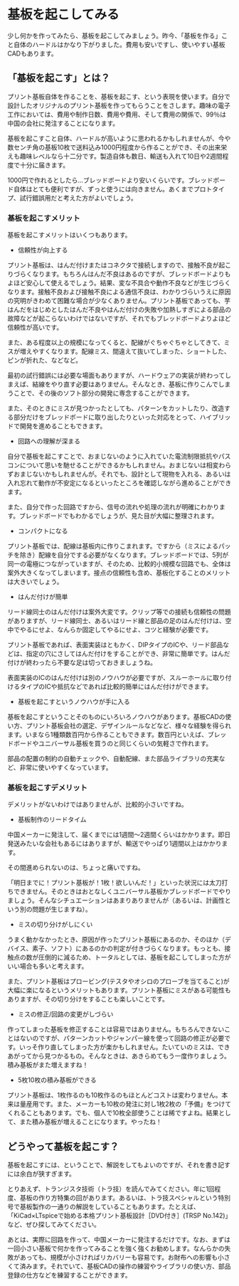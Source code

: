 # 基板を起こしてみる

少し何かを作ってみたら、基板を起こしてみましょう。昨今、「基板を作る」こと自体のハードルはかなり下がりました。費用も安いですし、使いやすい基板CADもあります。

## 「基板を起こす」とは？
プリント基板自体を作ることを、基板を起こす、という表現を使います。自分で設計したオリジナルのプリント基板を作ってもらうことをさします。趣味の電子工作においては、費用や制作日数、費用や費用、そして費用の関係で、99％は中国の会社に発注することになります。

基板を起こすこと自体、ハードルが高いように思われるかもしれませんが、今や数センチ角の基板10枚で送料込み1000円程度から作ることができ、その出来栄えも趣味レベルなら十二分です。製造自体も数日、輸送も入れて10日や2週間程度で十分に届きます。

1000円で作れるとしたら…ブレッドボードより安いくらいです。ブレッドボード自体はとても便利ですが、ずっと使うには向きません。あくまでプロトタイプ、試行錯誤用だと考えた方がよいでしょう。

### 基板を起こすメリット
基板を起こすメリットはいくつもあります。

* 信頼性が向上する

プリント基板は、はんだ付けまたはコネクタで接続しますので、接触不良が起こりづらくなります。もちろんはんだ不良はあるのですが、ブレッドボードよりもよほど安心して使えるでしょう。結果、変な不具合や動作不良などが生じづらくなります。接触不良および接触不良による通信不良は、わかりづらいうえに原因の究明がきわめて困難な場合が少なくありません。プリント基板であっても、芋はんだをはじめとしたはんだ不良やはんだ付けの失敗や加熱しすぎによる部品の故障などが起こらないわけではないですが、それでもブレッドボードよりよほど信頼性が高いです。

また、ある程度以上の規模になってくると、配線がぐちゃぐちゃとしてきて、ミスが増えやすくなります。配線ミス、間違えて抜いてしまった、ショートした、ピンが折れた、などなど。

最初の試行錯誤には必要な場面もありますが、ハードウェアの実装が終わってしまえば、結線をやり直す必要はありません。そんなとき、基板に作りこんでしまうことで、その後のソフト部分の開発に専念することができます。

また、そのときにミスが見つかったとしても、パターンをカットしたり、改造する部分だけをブレッドボードに取り出したりといった対応をとって、ハイブリッドで開発を進めることもできます。

* 回路への理解が深まる

自分で基板を起こすことで、おまじないのように入れていた電流制限抵抗やパスコンについて思いを馳せることができるかもしれません。おまじないは相変わらずおまじないかもしれませんが。それでも、設計として現物を入れる、あるいは入れ忘れて動作が不安定になるといったところを確認しながら進めることができます。

また、自分で作った回路ですから、信号の流れや処理の流れが明確にわかります。ブレッドボードでもわかるでしょうが、見た目が大幅に整理されます。

* コンパクトになる

プリント基板では、配線は基板内に作りこまれます。ですから（ミスによるパッチを除き）配線を自分でする必要がなくなります。ブレッドボードでは、5列が同一の電極につながっていますが、そのため、比較的小規模な回路でも、全体は案外大きくなってしまいます。接点の信頼性も含め、基板化することのメリットは大きいでしょう。

* はんだ付けが簡単

リード線同士のはんだ付けは案外大変です。クリップ等での接続も信頼性の問題がありますが、リード線同士、あるいはリード線と部品の足のはんだ付けは、空中でやるにせよ、なんらか固定してやるにせよ、コツと経験が必要です。

プリント基板であれば、表面実装はともかく、DIPタイプのICや、リード部品などは、指定の穴にさしてはんだ付けをすることができ、非常に簡単です。はんだ付けが終わったら不要な足は切っておきましょうね。

表面実装のICのはんだ付けは別のノウハウが必要ですが、スルーホールに取り付けるタイプのICや抵抗などであれば比較的簡単にはんだ付けができます。

* 基板を起こすというノウハウが手に入る

基板を起こすということそのものにいろいろノウハウがあります。基板CADの使い方、プリント基板会社の選定、デザインルールなどなど、様々な経験を得られます。いまなら1種類数百円から作ることもできます。数百円といえば、ブレッドボードやユニバーサル基板を買うのと同じくらいの気軽さで作れます。

部品の配置の制約の自動チェックや、自動配線、また部品ライブラリの充実など、非常に使いやすくなっています。

### 基板を起こすデメリット
デメリットがないわけではありませんが、比較的小さいですね。

* 基板制作のリードタイム

中国メーカーに発注して、届くまでには1週間～2週間くらいはかかります。即日発送みたいな会社もあるにはありますが、輸送でやっぱり1週間以上はかかります。

その間進められないのは、ちょっと痛いですね。

「明日までに！プリント基板が！1枚！欲しいんだ！」といった状況には太刀打ちできません。そのときはおとなしくユニバーサル基板かブレッドボードでやりましょう。そんなシチュエーションはあまりありませんが（あるいは、計画性という別の問題が生じますね）。

* ミスの切り分けがしにくい

うまく動かなかったとき、原因が作ったプリント基板にあるのか、そのほか（デバイス、素子、ソフト）にあるのかの判定が付きづらくなります。もっとも、接触点の数が圧倒的に減るため、トータルとしては、基板を起こしてしまった方がいい場合も多いと考えます。

また、プリント基板はプロービング(テスタやオシロのプローブを当てること)が大幅に楽になるというメリットもあります。プリント基板にミスがある可能性もありますが、その切り分けをすることも楽しいことです。

* ミスの修正/回路の変更がしづらい

作ってしまった基板を修正することは容易ではありません。もちろんできないことはないのですが、パターンカットやジャンパー線を使って回路の修正が必要です。いっそ作り直してしまった方が楽かもしれません。たいていのミスは、できあがってから見つかるもの。そんなときは、あきらめてもう一度作りましょう。積み基板がまた増えますね！

* 5枚10枚の積み基板ができる

プリント基板は、1枚作るのも10枚作るのもほとんどコストは変わりません。本来は量産用です。また、メーカーも10枚の発注に対し1枚2枚の「予備」をつけてくれることもあります。でも、個人で10枚全部使うことは稀ですよね。結果として、また積み基板が増えることになります。やったね！

## どうやって基板を起こす？
基板を起こすには、ということで、解説をしてもよいのですが、それを書き記すには余白が狭すぎます。

とりあえず、トランジスタ技術（トラ技）を読んでみてください。年に1回程度、基板の作り方特集の回があります。あるいは、トラ技スペシャルという特別号で基板製作の一通りの解説をしていることもあります。たとえば、「KiCad×LTspiceで始める本格プリント基板設計［DVD付き］(TRSP No.142)」など、ぜひ探してみてください。

あとは、実際に回路を作って、中国メーカーに発注するだけです。なお、まずは一回小さい基板で何かを作ってみることを強く強くお勧めします。なんらかの失敗があっても、規模が小さければリカバリーも容易です。お財布への影響も小さくて済みます。それでいて、基板CADの操作の練習やライブラリの使い方、部品登録の仕方などを練習することができます。